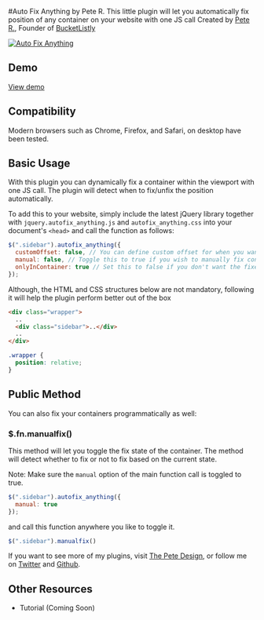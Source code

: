 #Auto Fix Anything by Pete R.
This little plugin will let you automatically fix position of any container on your website with one JS call
Created by [Pete R.](http://www.thepetedesign.com), Founder of [BucketListly](http://www.bucketlistly.com)

[![Auto Fix Anything](http://www.thepetedesign.com/images/autofix_image.png "Auto Fix Anything")](http://www.thepetedesign.com/demos/autofix_demo.html)

## Demo
[View demo](http://www.thepetedesign.com/demos/autofix_demo.html)

## Compatibility
Modern browsers such as Chrome, Firefox, and Safari, on desktop have been tested.

## Basic Usage
With this plugin you can dynamically fix a container within the viewport with one JS call. The plugin will detect when to fix/unfix the position automatically.

To add this to your website, simply include the latest jQuery library together with `jquery.autofix_anything.js` and `autofix_anything.css` into your document's `<head>` and call the function as follows:

  
````javascript
$(".sidebar").autofix_anything({
  customOffset: false, // You can define custom offset for when you want the container to be fixed. This option takes the number of pixels from the top of the page. The default value is false which the plugin will automatically fix the container when the it is in the viewport
  manual: false, // Toggle this to true if you wish to manually fix containers with the public method. Default value is false
  onlyInContainer: true // Set this to false if you don't want the fixed container to limit itself to the parent's container.
});
````

Although, the HTML and CSS structures below are not mandatory, following it will help the plugin perform better out of the box

````html
<div class="wrapper">
  ..
  <div class="sidebar">..</div>
  ..
</div>
````

````css
.wrapper {
  position: relative;
}
````

## Public Method
You can also fix your containers programmatically as well:

### $.fn.manualfix()

This method will let you toggle the fix state of the container. The method will detect whether to fix or not to fix based on the current state. 

Note: Make sure the `manual` option of the main function call is toggled to true.

````javascript
$(".sidebar").autofix_anything({
  manual: true
});
````
and call this function anywhere you like to toggle it.

````js
$(".sidebar").manualfix()
````

If you want to see more of my plugins, visit [The Pete Design](http://www.thepetedesign.com/#design), or follow me on [Twitter](http://www.twitter.com/peachananr) and [Github](http://www.github.com/peachananr).

## Other Resources
- Tutorial (Coming Soon)